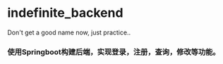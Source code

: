 # indefinite_backend
Don't get a good name now, just practice..


### 使用Springboot构建后端，实现登录，注册，查询，修改等功能。
